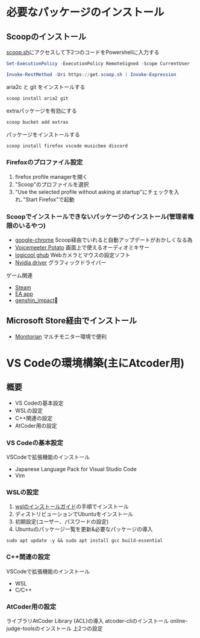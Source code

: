 # 必要なパッケージのインストール
## Scoopのインストール
[scoop.sh](https://scoop.sh/)にアクセスして下2つのコードをPowershellに入力する
```powershell
Set-ExecutionPolicy -ExecutionPolicy RemoteSigned -Scope CurrentUser
```
```powershell
Invoke-RestMethod -Uri https://get.scoop.sh | Invoke-Expression
```

aria2c と git をインストールする
```powershell
scoop install aria2 git
```

extraパッケージを有効にする
```powershell
scoop bucket add extras
```

パッケージをインストールする
```powershell
scoop install firefox vscode musicbee discord
```

### Firefoxのプロファイル設定
1. firefox profile managerを開く
2. "Scoop"のプロファイルを選択
3. "Use the selected profile without asking at startup"にチェックを入れ､"Start Firefox"で起動

### Scoopでインストールできないパッケージのインストール(管理者権限のいるやつ)
- [google-chrome](https://www.google.com/intl/ja_jp/chrome/) Scoop経由でいれると自動アップデートがおかしくなる為
- [Voicemeeter Potato](https://shop.vb-audio.com/en/win-apps/21-voicemeeter8.html) 画面上で使えるオーディオミキサー
- [logicool ghub](https://gaming.logicool.co.jp/ja-jp/innovation/g-hub.html) Webカメラとマウスの設定ソフト
- [Nvidia driver](https://www.nvidia.co.jp/Download/index.aspx?lang=jp) グラフィックドライバー

ゲーム関連
- [Steam](https://store.steampowered.com/about/)
- [EA app](https://www.ea.com/ja-jp/ea-app)
- [genshin_impact](https://genshin.hoyoverse.com/ja):100:

## Microsoft Store経由でインストール
- [Monitorian](https://apps.microsoft.com/detail/9nw33j738bl0) マルチモニター環境で便利

# VS Codeの環境構築(主にAtcoder用)
## 概要
- VS Codeの基本設定
- WSLの設定
- C++関連の設定
- AtCoder用の設定

### VS Codeの基本設定
VSCodeで拡張機能のインストール
- Japanese Language Pack for Visual Studio Code
- Vim
### WSLの設定
1. [wslのインストールガイド](https://learn.microsoft.com/ja-jp/windows/wsl/install)の手順でインストール
2. ディストリビューションでUbuntuをインストール
3. 初期設定(ユーザー、パスワードの設定)
4. Ubuntuのパッケージ一覧を更新&必要なパッケージの導入
```
sudo apt update -y && sudo apt install gcc build-essential
```
### C++関連の設定
VSCodeで拡張機能のインストール
- WSL
- C/C++
### AtCoder用の設定
ライブラリAtCoder Library (ACL)の導入
atcoder-cliのインストール
online-judge-toolsのインストール
上2つの設定


